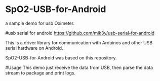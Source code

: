 # SpO2-USB-for-Android
a sample demo for usb Oximeter.


#usb serial for android
<https://github.com/mik3y/usb-serial-for-android>

This is a driver library for communication with Arduinos and other USB serial hardware on Android. 

SpO2-USB-for-Android was based on this repository.


#Usage
This demo just receive the data from USB, then parse the data stream to package and print logs.



